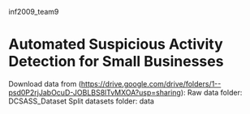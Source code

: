 inf2009_team9
# Automated Suspicious Activity Detection for Small Businesses
Download data from (https://drive.google.com/drive/folders/1--psd0P2rjJabOcuD-JOBLBS8lTvMXOA?usp=sharing):
Raw data folder: DCSASS_Dataset
Split datasets folder: data 


